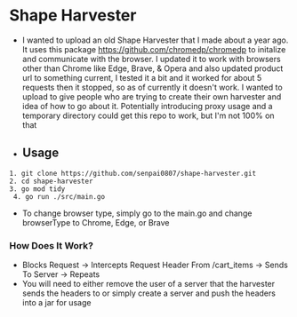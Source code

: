 # Shape Harvester
- I wanted to upload an old Shape Harvester that I made about a year ago. It uses this package https://github.com/chromedp/chromedp to initalize and communicate with the browser. I updated it to work with browsers other than Chrome like Edge, Brave, & Opera and also updated product url to something current, I tested it a bit and it worked for about 5 requests then it stopped, so as of currently it doesn't work. I wanted to upload to give people who are trying to create their own harvester and idea of how to go about it. Potentially introducing proxy usage and a temporary directory could get this repo to work, but I'm not 100% on that

- ## Usage
```
1. git clone https://github.com/senpai0807/shape-harvester.git
2. cd shape-harvester
3. go mod tidy
 4. go run ./src/main.go
 ```

- To change browser type, simply go to the main.go and change browserType to Chrome, Edge, or Brave
 
### How Does It Work?
- Blocks Request -> Intercepts Request Header From /cart_items -> Sends To Server -> Repeats
- You will need to either remove the user of a server that the harvester sends the headers to or simply create a server and push the headers into a jar for usage
